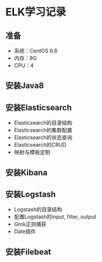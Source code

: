 # ELK学习记录 #

## 准备 ##
- 系统：CentOS 6.8
- 内存：8G
- CPU：4




## 安装Java8 ##

## 安装Elasticsearch ##
- Elasticsearch的目录结构
- Elasticsearch的集群配置
- Elasticsearch的状态查询
- Elasticsearch的CRUD
- 映射与模板定制


## 安装Kibana ##
## 安装Logstash ##
- Logstash的目录结构
- 配置Logstash的input, filter, output
- Grok正则捕获
- Date插件

## 安装Filebeat ##